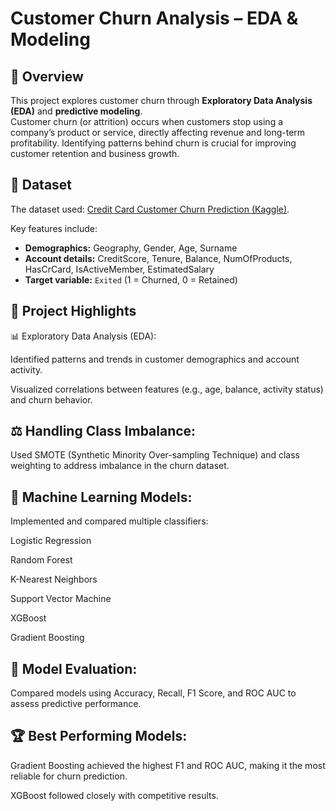 # Customer Churn Analysis – EDA & Modeling

## 📌 Overview
This project explores customer churn through **Exploratory Data Analysis (EDA)** and **predictive modeling**.  
Customer churn (or attrition) occurs when customers stop using a company’s product or service, directly affecting revenue and long-term profitability. Identifying patterns behind churn is crucial for improving customer retention and business growth.  

## 📂 Dataset
The dataset used: [Credit Card Customer Churn Prediction (Kaggle)](https://www.kaggle.com/datasets/rjmanoj/credit-card-customer-churn-prediction/data).  

Key features include:  

- **Demographics:** Geography, Gender, Age, Surname  
- **Account details:** CreditScore, Tenure, Balance, NumOfProducts, HasCrCard, IsActiveMember, EstimatedSalary  
- **Target variable:** `Exited` (1 = Churned, 0 = Retained)  

## 🔑 Project Highlights

📊 Exploratory Data Analysis (EDA):

Identified patterns and trends in customer demographics and account activity.

Visualized correlations between features (e.g., age, balance, activity status) and churn behavior.

## ⚖️ Handling Class Imbalance:

Used SMOTE (Synthetic Minority Over-sampling Technique) and class weighting to address imbalance in the churn dataset.

## 🤖 Machine Learning Models:

Implemented and compared multiple classifiers:

Logistic Regression

Random Forest

K-Nearest Neighbors

Support Vector Machine

XGBoost

Gradient Boosting

## 🧮 Model Evaluation:

Compared models using Accuracy, Recall, F1 Score, and ROC AUC to assess predictive performance.

## 🏆 Best Performing Models:

Gradient Boosting achieved the highest F1 and ROC AUC, making it the most reliable for churn prediction.

XGBoost followed closely with competitive results.
